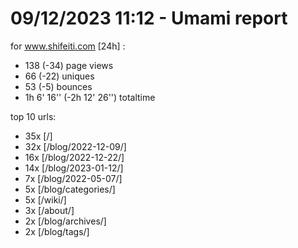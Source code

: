 # 09/12/2023 11:12 - Umami report
for www.shifeiti.com [24h] :

 - 138 (-34) page views
 - 66 (-22) uniques
 - 53 (-5) bounces
 - 1h 6' 16'' (-2h 12' 26'') totaltime


top 10 urls:
 - 35x [/]
 - 32x [/blog/2022-12-09/]
 - 16x [/blog/2022-12-22/]
 - 14x [/blog/2023-01-12/]
 - 7x [/blog/2022-05-07/]
 - 5x [/blog/categories/]
 - 5x [/wiki/]
 - 3x [/about/]
 - 2x [/blog/archives/]
 - 2x [/blog/tags/]


